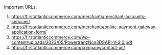 Important URLs:
1. https://firstatlanticcommerce.com/merchants/merchant-accounts-services/
2. https://firstatlanticcommerce.com/merchants/online-payment-gateway-application-form/
3. https://firstatlanticcommerce.com/wp-content/uploads/2023/05/PowertranzNon3DSAPI-V-2.0.pdf
4. https://firstatlanticcommerce.com/company/contact-us/
